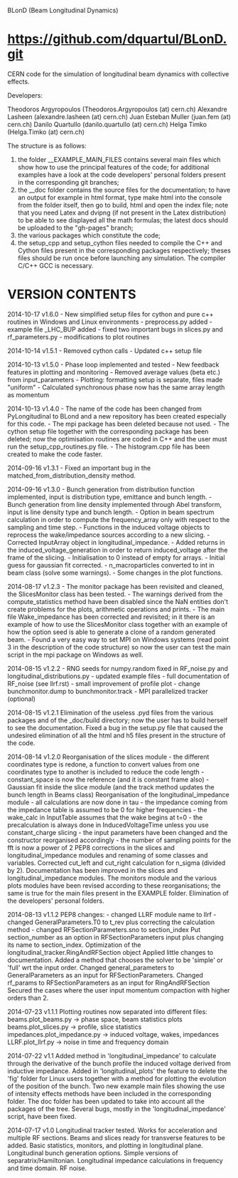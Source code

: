 BLonD (Beam Longitudinal Dynamics)

https://github.com/dquartul/BLonD.git
==========

CERN code for the simulation of 
longitudinal beam dynamics with collective effects.


Developers:

Theodoros Argyropoulos (Theodoros.Argyropoulos (at) cern.ch)
Alexandre Lasheen (alexandre.lasheen (at) cern.ch)
Juan Esteban Muller (juan.fem (at) cern.ch)
Danilo Quartullo (danilo.quartullo (at) cern.ch)
Helga Timko (Helga.Timko (at) cern.ch)


The structure is as follows:

1) the folder __EXAMPLE_MAIN_FILES contains several main files which
   show how to use the principal features of the code; for additional examples
   have a look at the code developers' personal folders present 
   in the corresponding git branches; 
2) the __doc folder contains the source files for the documentation; 
   to have an output for example in html format, type make html into the console 
   from the folder itself, then go to build, html and open the index file;
   note that you need Latex and dvipng (if not present in the Latex 
   distribution) to be able to see displayed all the math formulas;
   the latest docs should be uploaded to the "gh-pages" branch;
3) the various packages which constitute the code;
4) the setup_cpp and setup_cython files needed to compile the C++ and Cython
   files present in the corresponding packages respectively; theses files 
   should be run once before launching any simulation. 
   The compiler C/C++ GCC is necessary.


VERSION CONTENTS
==========

2014-10-17
v1.6.0 - New simplified setup files for cython and pure c++ routines
         in Windows and Linux environments
       - preprocess.py added
       - example file _LHC_BUP added
       - fixed two important bugs in slices.py and rf_parameters.py
       - modifications to plot routines

2014-10-14
v1.5.1 - Removed cython calls
	   - Updated c++ setup file

2014-10-13
v1.5.0 - Phase loop implemented and tested
	   - New feedback features in plotting and monitoring
	   - Removed average values (beta etc.) from input_parameters
	   - Plotting: formatting setup is separate, files made "uniform"
	   - Calculated synchronous phase now has the same array length as momentum

2014-10-13
v1.4.0 - The name of the code has been changed from PyLongitudinal to BLond and 
         a new repository has been created especially for this code.
	   - The mpi package has been deleted because not used.
	   - The cython setup file together with the corresponding package has been
	     deleted; now the optimisation routines are coded in C++ and the user
	     must run the setup_cpp_routines.py file.
	   - The histogram.cpp file has been created to make the code faster.

2014-09-16
v1.3.1 - Fixed an important bug in the matched_from_distribution_density method.


2014-09-16
v1.3.0 - Bunch generation from distribution function implemented, input is 
         distribution type, emittance and bunch length.
	   - Bunch generation from line density implemented through Abel transform,
	     input is line density type and bunch length.
	   - Option in beam spectrum calculation in order to compute the 
	     frequency_array only with respect to the sampling and time step.
       - Functions in the induced voltage objects to reprocess the wake/impedance
         sources according to a new slicing.
       - Corrected InputArray object in longitudinal_impedance.
       - Added returns in the induced_voltage_generation in order to return 
         induced_voltage after the frame of the slicing.
       - Initialisation to 0 instead of empty for arrays.
       - Initial guess for gaussian fit corrected.
       - n_macroparticles converted to int in beam class (solve some warnings).
       - Some changes in the plot functions.


2014-08-17
v1.2.3 - The monitor package has been revisited and cleaned, the SlicesMonitor
		 class has been tested.
	   - The warnings derived from the compute_statistics method have been
	     disabled since the NaN entities don't create problems for the plots,
	     arithmetic operations and prints.
	   - The main file Wake_impedance has been corrected and revisited; in it
	     there is an example of how to use the SlicesMonitor class together 
	     with an example of how the option seed is able to generate a clone of 
	     a random generated beam.
	   - Found a very easy way to set MPI on Windows systems (read point 3 in
	     the description of the code structure) so now the user can test
	     the main script in the mpi package on Windows as well.


2014-08-15
v1.2.2 - RNG seeds for numpy.random fixed in RF_noise.py and 
       	 longitudinal_distributions.py
       - updated example files
       - full documentation of RF_noise (see llrf.rst)
       - small improvement of profile plot 
       - change bunchmonitor.dump to bunchmonitor.track
       - MPI parallelized tracker (optional)

2014-08-15
v1.2.1 Elimination of the useless .pyd files from the various packages and of 
	   the _doc/build directory; now the user has to build herself to see the
	   documentation.
	   Fixed a bug in the setup.py file that caused the undesired elimination
	   of all the html and h5 files present in the structure of the code.


2014-08-14
v1.2.0 Reorganisation of the slices module
  		- the different coordinates type is redone, a function to convert values
  		  from one coordinates type to another is included to reduce the code 
  		  length
  		- constant_space is now the reference (and it is constant frame also)
  		- Gaussian fit inside the slice module (and the track method updates the
  		  bunch length in Beams class)
  	   Reorganisation of the longitudinal_impedance module
  		- all calculations are now done in tau
    	- the impedance coming from the impedance table is assumed to be 0 for 
    	  higher frequencies
    	- the wake_calc in InputTable assumes that the wake begins at t=0
    	- the precalculation is always done in InducedVoltageTime unless you use 
    	  constant_charge slicing
   	  	- the input parameters have been changed and the constructor 
   	  	  reorganised accordingly
   		- the number of sampling points for the fft is now a power of 2
   	   PEP8 corrections in the slices and longitudinal_impedance modules
   	   and renaming of some classes and variables.
   	   Corrected cut_left and cut_right calculation for n_sigma (divided by 2).
       Documentation has been improved in the slices and longitudinal_impedance 
       modules.
  	   The monitors module and the various plots modules have been revised
   	   according to these reorganisations; the same is true for the main files
   	   present in the EXAMPLE folder.
   	   Elimination of the developers' personal folders.


2014-08-13
v1.1.2 PEP8 changes:
        - changed LLRF module name to llrf
        - changed GeneralParameters.T0 to t_rev plus correcting the calculation
          method
        - changed RFSectionParameters.sno to section_index
       Put section_number as an option in RFSectionParameters input plus 
       changing its name to section_index.
       Optimization of the longitudinal_tracker.RingAndRFSection object
  	   Applied little changes to documentation.
       Added a method that chooses the solver to be 'simple' or 'full' wrt the 
       input order.
  	   Changed general_parameters to GeneralParameters as an input for
  	   RFSectionParameters.
  	   Changed rf_params to RFSectionParameters as an input for RingAndRFSection
       Secured the cases where the user input momentum compaction with higher 
       orders than 2.


2014-07-23
v1.1.1 Plotting routines now separated into different files:
       beams.plot_beams.py -> phase space, beam statistics plots
       beams.plot_slices.py -> profile, slice statistics
       impedances.plot_impedance.py -> induced voltage, wakes, impedances
       LLRF.plot_llrf.py -> noise in time and frequency domain


2014-07-22
v1.1   Added method in 'longitudinal_impedance' to calculate through the 
       derivative of the bunch profile the induced voltage derived from 
       inductive impedance.
       Added in 'longitudinal_plots' the feature to delete the 'fig' folder 
       for Linux users together with a method for plotting the evolution of
       the position of the bunch.
       Two new example main files showing the use of intensity effects methods
       have been included in the corresponding folder.
       The doc folder has been updated to take into account all the packages
       of the tree.
       Several bugs, mostly in the 'longitudinal_impedance' script, have been
       fixed.


2014-07-17
v1.0   Longitudinal tracker tested. Works for acceleration and multiple
       RF sections.
       Beams and slices ready for transverse features to be added.
       Basic statistics, monitors, and plotting in longitudinal plane.
       Longitudinal bunch generation options. 
       Simple versions of separatrix/Hamiltonian.
       Longitudinal impedance calculations in frequency and time domain.
       RF noise.

